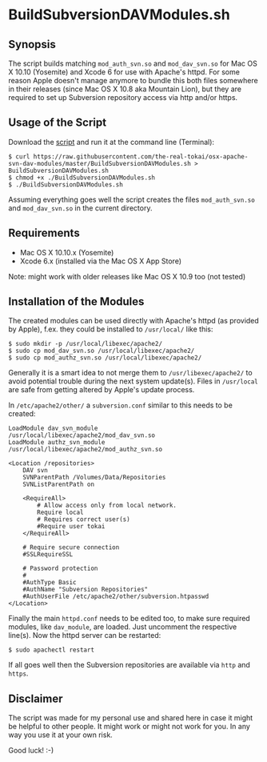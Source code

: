 # BuildSubversionDAVModules.sh

## Synopsis

The script builds matching `mod_auth_svn.so` and `mod_dav_svn.so` for
Mac OS X 10.10 (Yosemite) and Xcode 6 for use with Apache's httpd. For some reason Apple doesn't
manage anymore to bundle this both files somewhere in their releases (since Mac OS X 10.8 aka Mountain Lion), but they are required to set up
Subversion repository access via http and/or https.

## Usage of the Script

Download the [script](https://raw.githubusercontent.com/the-real-tokai/osx-apache-svn-dav-modules/master/BuildSubversionDAVModules.sh) and run it at the command line (Terminal):

	$ curl https://raw.githubusercontent.com/the-real-tokai/osx-apache-svn-dav-modules/master/BuildSubversionDAVModules.sh > BuildSubversionDAVModules.sh
	$ chmod +x ./BuildSubversionDAVModules.sh
	$ ./BuildSubversionDAVModules.sh

Assuming everything goes well the script creates the files `mod_auth_svn.so` and `mod_dav_svn.so` in the current directory.

## Requirements

* Mac OS X 10.10.x (Yosemite)
* Xcode 6.x (installed via the Mac OS X App Store)

Note: might work with older releases like Mac OS X 10.9 too (not tested)

## Installation of the Modules

The created modules can be used directly with Apache's httpd (as provided by Apple), f.ex. they could
be installed to `/usr/local/` like this:

	$ sudo mkdir -p /usr/local/libexec/apache2/
	$ sudo cp mod_dav_svn.so /usr/local/libexec/apache2/
	$ sudo cp mod_authz_svn.so /usr/local/libexec/apache2/
	
Generally it is a smart idea to not merge them to `/usr/libexec/apache2/` to avoid potential trouble
during the next system update(s). Files in `/usr/local` are safe from getting altered by Apple's update
process.
	
In `/etc/apache2/other/` a `subversion.conf` similar to this needs to be created:

	LoadModule dav_svn_module     /usr/local/libexec/apache2/mod_dav_svn.so
	LoadModule authz_svn_module   /usr/local/libexec/apache2/mod_authz_svn.so

	<Location /repositories>
		DAV svn 
		SVNParentPath /Volumes/Data/Repositories
		SVNListParentPath on
	
		<RequireAll>
			# Allow access only from local network.
			Require local
			# Requires correct user(s)
			#Require user tokai
		</RequireAll>

		# Require secure connection
		#SSLRequireSSL
	
		# Password protection
		#
		#AuthType Basic
		#AuthName "Subversion Repositories"
		#AuthUserFile /etc/apache2/other/subversion.htpasswd
	</Location>

Finally the main `httpd.conf` needs to be edited too, to make sure required modules, like `dav_module`, are loaded. Just uncomment the respective line(s). Now the httpd server can be restarted:

	$ sudo apachectl restart
	
If all goes well then the Subversion repositories are available via `http` and `https`.
	
## Disclaimer

The script was made for my personal use and shared here in case it might be helpful to other people. It might work or might not work for you. In any way you use it at your own risk.

Good luck! :-)